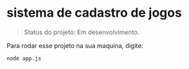 <h1>sistema de cadastro de jogos</h1>

> Status do projeto: Em desenvolvimento.

Para rodar esse projeto na sua maquina, digite:

```
node app.js
```
